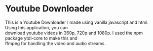 
# Youtube Downloader

This is a Youtube Downloader I made using vanilla javascript and html. Using this application, you can  
download youtube videos in 360p, 720p and 1080p. I used the npm package ytdl-core to make this and  
ffmpeg for handling the video and audio streams. 
